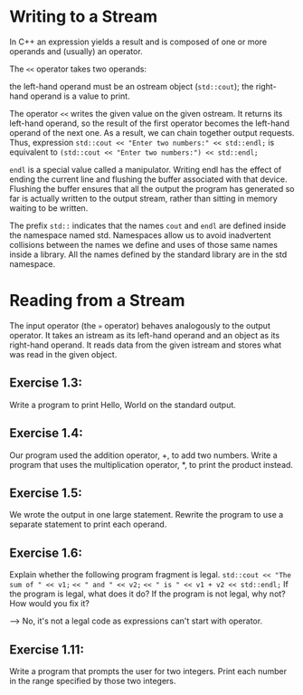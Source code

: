 # Writing to a Stream

In C++ an expression yields a result and is composed of one or more operands and (usually) an operator.

The `<<` operator takes two operands:

the left-hand operand must be an ostream object (`std::cout`);
the right-hand operand is a value to print.

The operator `<<` writes the given value on the given ostream. It returns
its left-hand operand, so the result of the first operator becomes the left-hand operand of the next one. As a result, we can chain together output requests. Thus, expression `std::cout << "Enter two numbers:" << std::endl;` is equivalent to `(std::cout << "Enter two numbers:") << std::endl;`

`endl` is a special value called a manipulator. Writing endl has the effect of ending the current line and flushing the buffer associated with that device. Flushing the buffer ensures that all the output the program has generated so far is actually written to the output stream, rather than
sitting in memory waiting to be written.

The prefix `std::` indicates that the names `cout` and `endl` are defined inside the namespace named std. Namespaces allow us to avoid inadvertent collisions between the names we define and uses of those same names inside a library. All the names defined by the standard library are in the
std namespace.

# Reading from a Stream

The input operator (the `»` operator) behaves analogously to the output operator. It takes an istream as its left-hand operand and an object as its
right-hand operand. It reads data from the given istream and stores what was
read in the given object.

## Exercise 1.3:
Write a program to print Hello, World on the standard output.
## Exercise 1.4:
Our program used the addition operator, +, to add two numbers. Write
a program that uses the multiplication operator, *, to print the product instead.
## Exercise 1.5:
We wrote the output in one large statement. Rewrite the program to use
a separate statement to print each operand.
## Exercise 1.6:
Explain whether the following program fragment is legal.
`std::cout << "The sum of " << v1;`
`<< " and " << v2;`
`<< " is " << v1 + v2 << std::endl;`
If the program is legal, what does it do? If the program is not legal, why not? How would you fix it?

--> No, it's not a legal code as expressions can't start with operator.

## Exercise 1.11:

Write a program that prompts the user for two integers. Print each number in the range specified by those two integers.
